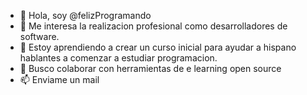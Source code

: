 - 👋 Hola, soy @felizProgramando
- 👀 Me interesa la realizacion profesional como desarrolladores de software.
- 🌱 Estoy aprendiendo a crear un curso inicial para ayudar a hispano hablantes a comenzar a estudiar programacion.
- 💞️ Busco colaborar con herramientas de e learning open source
- 📫 Enviame un mail

<!---
felizProgramando/felizProgramando is a ✨ special ✨ repository because its `README.md` (this file) appears on your GitHub profile.
You can click the Preview link to take a look at your changes.
--->
